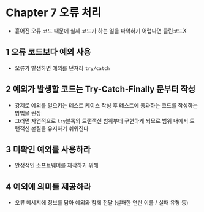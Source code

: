 # Chapter 7 오류 처리
- 흩어진 오류 코드 때문에 실제 코드가 하는 일을 파악하기 어렵다면 클린코드X
## 1 오류 코드보다 예외 사용
- 오류가 발생하면 예외를 던져라 `try/catch`

## 2 예외가 발생할 코드는 Try-Catch-Finally 문부터 작성
- 강제로 예외를 일으키는 테스트 케이스 작성 후 테스트에 통과하는 코드를 작성하는 방법을 권장
- 그러면 자연적으로 `try`블록의 트랜잭션 범위부터 구현하게 되므로 범위 내에서 트랜잭션 본질을 유지하기 쉬워진다

## 3 미확인 예외를 사용하라
- 안정적인 소프트웨어를 제작하기 위해

## 4 예외에 의미를 제공하라
- 오류 메세지에 정보를 담아 예외와 함께 전달 (실패한 연산 이름 / 실패 유형 등)
